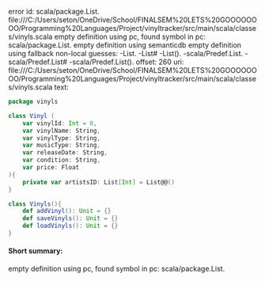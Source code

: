 error id: scala/package.List.
file:///C:/Users/seton/OneDrive/School/FINALSEM%20LETS%20GOOOOOOOO/Programming%20Languages/Project/vinyltracker/src/main/scala/classes/vinyls.scala
empty definition using pc, found symbol in pc: scala/package.List.
empty definition using semanticdb
empty definition using fallback
non-local guesses:
	 -List.
	 -List#
	 -List().
	 -scala/Predef.List.
	 -scala/Predef.List#
	 -scala/Predef.List().
offset: 260
uri: file:///C:/Users/seton/OneDrive/School/FINALSEM%20LETS%20GOOOOOOOO/Programming%20Languages/Project/vinyltracker/src/main/scala/classes/vinyls.scala
text:
```scala
package vinyls

class Vinyl (
    var vinylId: Int = 0,
    var vinylName: String,
    var vinylType: String,
    var musicType: String,
    var releaseDate: String,
    var condition: String,
    var price: Float
){
    private var artistsID: List[Int] = List@@()
}

class Vinyls(){
    def addVinyl(): Unit = {}
    def saveVinyls(): Unit = {}
    def loadVinyls(): Unit = {}
}
```


#### Short summary: 

empty definition using pc, found symbol in pc: scala/package.List.